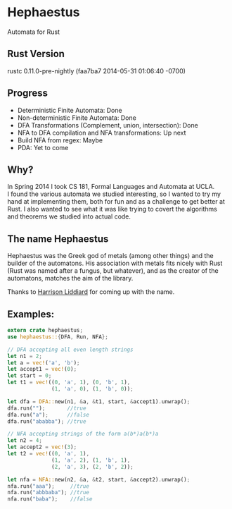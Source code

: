 Hephaestus
==========

Automata for Rust


Rust Version
------------
rustc 0.11.0-pre-nightly (faa7ba7 2014-05-31 01:06:40 -0700)

Progress
--------
* Deterministic Finite Automata: Done  
* Non-deterministic Finite Automata: Done 
* DFA Transformations (Complement, union, intersection): Done
* NFA to DFA compilation and NFA transformations: Up next
* Build NFA from regex: Maybe
* PDA: Yet to come

Why?
----

In Spring 2014 I took CS 181, Formal Languages and Automata at UCLA.  
I found the various automata we studied interesting, so I wanted to try
my hand at implementing them, both for fun and as a challenge to get better at Rust.
I also wanted to see what it was like trying to covert the algorithms and theorems
we studied into actual code.

The name Hephaestus
-------------------

Hephaestus was the Greek god of metals (among other things) and the builder of the automatons.
His association with metals fits nicely with Rust (Rust was named after a fungus, but whatever), and 
as the creator of the automatons, matches the aim of the library.

Thanks to [Harrison Liddiard](https://github.com/liddiard) for coming up with the name.

Examples:
---------

```rust
extern crate hephaestus;
use hephaestus::{DFA, Run, NFA};

// DFA accepting all even length strings
let n1 = 2;
let a = vec!('a', 'b');
let accept1 = vec!(0);
let start = 0;
let t1 = vec!((0, 'a', 1), (0, 'b', 1),
		 	  (1, 'a', 0), (1, 'b', 0));

let dfa = DFA::new(n1, &a, &t1, start, &accept1).unwrap();
dfa.run("");       //true
dfa.run("a");      //false
dfa.run("ababba"); //true

// NFA accepting strings of the form a(b*)a(b*)a
let n2 = 4;
let accept2 = vec!(3);
let t2 = vec!((0, 'a', 1),
			  (1, 'a', 2), (1, 'b', 1),
			  (2, 'a', 3), (2, 'b', 2));

let nfa = NFA::new(n2, &a, &t2, start, &accept2).unwrap();
nfa.run("aaa");     //true
nfa.run("abbbaba"); //true
nfa.run("baba");    //false
```
